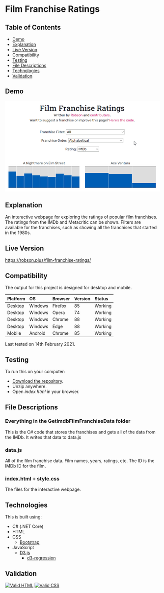 # Film Franchise Ratings

## Table of Contents

 * [Demo](#demo)
 * [Explanation](#explanation)
 * [Live Version](#live-version)
 * [Compatibility](#compatibility)
 * [Testing](#testing) 
 * [File Descriptions](#file-descriptions)
 * [Technologies](#technologies)
 * [Validation](#validation)

## Demo

![Demo](https://raw.githubusercontent.com/Robson/Film-Franchise-Ratings/master/Demo.gif)

## Explanation

An interactive webpage for exploring the ratings of popular film franchises. The ratings from the IMDb and Metacritic can be shown. Filters are available for the franchises, such as showing all the franchises that started in the 1980s.

## Live Version

https://robson.plus/film-franchise-ratings/

## Compatibility

The output for this project is designed for desktop and mobile.

| Platform | OS      | Browser          | Version | Status  |
| :------- | :------ | :--------------- | :------ | :------ |
| Desktop  | Windows | Firefox          | 85      | Working |
| Desktop  | Windows | Opera            | 74      | Working |
| Desktop  | Windows | Chrome           | 88      | Working |
| Desktop  | Windows | Edge             | 88      | Working |
| Mobile   | Android | Chrome           | 85      | Working |

Last tested on 14th February 2021.

## Testing

To run this on your computer:
 * [Download the repository](https://github.com/Robson/Film-Franchise-Ratings/archive/master.zip).
 * Unzip anywhere.
 * Open *index.html* in your browser.

## File Descriptions

### Everything in the GetImdbFilmFranchiseData folder

This is the C# code that stores the franchises and gets all of the data from the IMDb. It writes that data to data.js

### data.js

All of the film franchise data. Film names, years, ratings, etc. The ID is the IMDb ID for the film.

### index.html + style.css

The files for the interactive webpage.

## Technologies

This is built using:
 * C# (.NET Core)
 * HTML
 * CSS
   * <a href="https://github.com/twbs/bootstrap">Bootstrap</a>
 * JavaScript
   * <a href="https://github.com/d3/d3">D3.js</a>
     * <a href="https://github.com/harrystevens/d3-regression">d3-regression</a>

## Validation
	 
<a href="https://validator.w3.org/nu/?doc=https%3A%2F%2Frobson.plus%2Ffilm-franchise-ratings%2F"><img src="https://www.w3.org/Icons/valid-html401-blue" alt="Valid HTML" /></a>
<a href="http://jigsaw.w3.org/css-validator/validator?uri=https%3A%2F%2Frobson.plus%2Ffilm-franchise-ratings%2Fstyle.css&profile=css3svg&usermedium=all&warning=1"><img src="https://jigsaw.w3.org/css-validator/images/vcss-blue" alt="Valid CSS" /></a>